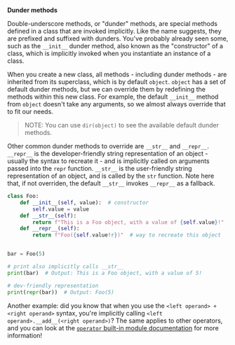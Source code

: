 **Dunder methods**

Double-underscore methods, or "dunder" methods, are special methods defined in a class that are invoked implicitly. Like the name suggests, they are prefixed and suffixed with dunders. You've probably already seen some, such as the `__init__` dunder method, also known as the "constructor" of a class, which is implicitly invoked when you instantiate an instance of a class.

When you create a new class, all methods - including dunder methods - are inherited from its superclass, which is by default `object`. `object` has a set of default dunder methods, but we can override them by redefining the methods within this new class. For example, the default `__init__` method from `object` doesn't take any arguments, so we almost always override that to fit our needs.

> NOTE: You can use `dir(object)` to see the available default dunder methods.

Other common dunder methods to override are `__str__` and `__repr__`. `__repr__` is the developer-friendly string representation of an object - usually the syntax to recreate it - and is implicitly called on arguments passed into the `repr` function. `__str__` is the user-friendly string representation of an object, and is called by the `str` function. Note here that, if not overriden, the default `__str__` invokes `__repr__` as a fallback.

```py
class Foo:
    def __init__(self, value):  # constructor
        self.value = value
    def __str__(self):
        return f"This is a Foo object, with a value of {self.value}!"  # string representation
    def __repr__(self):
        return f"Foo({self.value!r})"  # way to recreate this object


bar = Foo(5)

# print also implicitly calls __str__
print(bar)  # Output: This is a Foo object, with a value of 5!

# dev-friendly representation
print(repr(bar))  # Output: Foo(5)
```

Another example: did you know that when you use the `<left operand> + <right operand>` syntax, you're implicitly calling `<left operand>.__add__(<right operand>)`? The same applies to other operators, and you can look at the [`operator` built-in module documentation](https://docs.python.org/3/library/operator.html) for more information!
